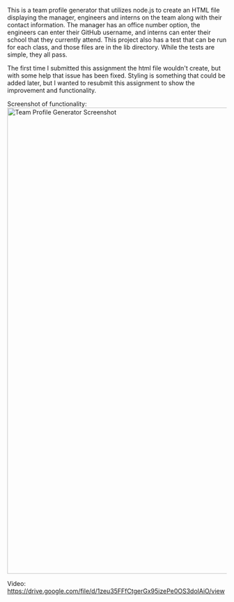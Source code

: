 This is a team profile generator that utilizes node.js to create an HTML file displaying the manager, engineers and interns on the team along with their contact information. The manager has an office number option, the engineers can enter their GitHub username, and interns can enter their school that they currently attend. This project also has a test that can be run for each class, and those files are in the lib directory. While the tests are simple, they all pass.

The first time I submitted this assignment the html file wouldn't create, but with some help that issue has been fixed. Styling is something that could be added later, but I wanted to resubmit this assignment to show the improvement and functionality.


Screenshot of functionality: <img width="1068" alt="Team Profile Generator Screenshot" src="https://user-images.githubusercontent.com/65679950/129610121-c4f6fa5a-a97b-4f3e-9b27-b2d7e56df6ca.png">


Video: https://drive.google.com/file/d/1zeu35FFfCtgerGx95izePe0OS3dolAiO/view
